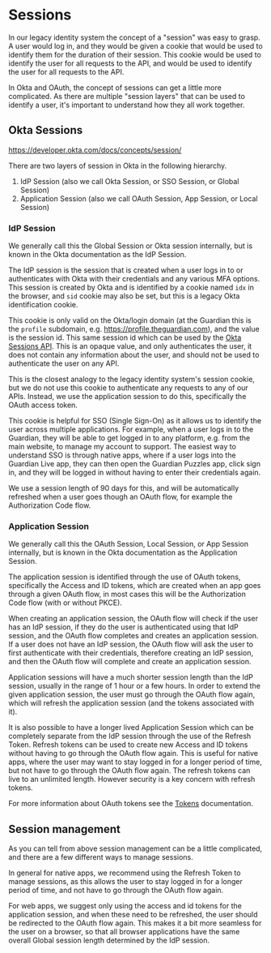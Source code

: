 # Sessions

In our legacy identity system the concept of a "session" was easy to grasp. A user would log in, and they would be given a cookie that would be used to identify them for the duration of their session. This cookie would be used to identify the user for all requests to the API, and would be used to identify the user for all requests to the API.

In Okta and OAuth, the concept of sessions can get a little more complicated. As there are multiple "session layers" that can be used to identify a user, it's important to understand how they all work together.

## Okta Sessions

https://developer.okta.com/docs/concepts/session/

There are two layers of session in Okta in the following hierarchy.

1. IdP Session (also we call Okta Session, or SSO Session, or Global Session)
2. Application Session (also we call OAuth Session, App Session, or Local Session)

### IdP Session

We generally call this the Global Session or Okta session internally, but is known in the Okta documentation as the IdP Session.

The IdP session is the session that is created when a user logs in to or authenticates with Okta with their credentials and any various MFA options. This session is created by Okta and is identified by a cookie named `idx` in the browser, and `sid` cookie may also be set, but this is a legacy Okta identification cookie.

This cookie is only valid on the Okta/login domain (at the Guardian this is the `profile` subdomain, e.g. https://profile.theguardian.com), and the value is the session id. This same session id which can be used by the [Okta Sessions API](https://developer.okta.com/docs/reference/api/sessions/). This is an opaque value, and only authenticates the user, it does not contain any information about the user, and should not be used to authenticate the user on any API.

This is the closest analogy to the legacy identity system's session cookie, but we do not use this cookie to authenticate any requests to any of our APIs. Instead, we use the application session to do this, specifically the OAuth access token.

This cookie is helpful for SSO (Single Sign-On) as it allows us to identify the user across multiple applications. For example, when a user logs in to the Guardian, they will be able to get logged in to any platform, e.g. from the main website, to manage my account to support. The easiest way to understand SSO is through native apps, where if a user logs into the Guardian Live app, they can then open the Guardian Puzzles app, click sign in, and they will be logged in without having to enter their credentials again.

We use a session length of 90 days for this, and will be automatically refreshed when a user goes though an OAuth flow, for example the Authorization Code flow.

### Application Session

We generally call this the OAuth Session, Local Session, or App Session internally, but is known in the Okta documentation as the Application Session.

The application session is identified through the use of OAuth tokens, specifically the Access and ID tokens, which are created when an app goes through a given OAuth flow, in most cases this will be the Authorization Code flow (with or without PKCE).

When creating an application session, the OAuth flow will check if the user has an IdP session, if they do the user is authenticated using that IdP session, and the OAuth flow completes and creates an application session. If a user does not have an IdP session, the OAuth flow will ask the user to first authenticate with their credentials, therefore creating an IdP session, and then the OAuth flow will complete and create an application session.

Application sessions will have a much shorter session length than the IdP session, usually in the range of 1 hour or a few hours. In order to extend the given application session, the user must go through the OAuth flow again, which will refresh the application session (and the tokens associated with it).

It is also possible to have a longer lived Application Session which can be completely separate from the IdP session through the use of the Refresh Token. Refresh tokens can be used to create new Access and ID tokens without having to go through the OAuth flow again. This is useful for native apps, where the user may want to stay logged in for a longer period of time, but not have to go through the OAuth flow again. The refresh tokens can live to an unlimited length. However security is a key concern with refresh tokens.

For more information about OAuth tokens see the [Tokens](tokens.md) documentation.

## Session management

As you can tell from above session management can be a little complicated, and there are a few different ways to manage sessions.

In general for native apps, we recommend using the Refresh Token to manage sessions, as this allows the user to stay logged in for a longer period of time, and not have to go through the OAuth flow again.

For web apps, we suggest only using the access and id tokens for the application session, and when these need to be refreshed, the user should be redirected to the OAuth flow again. This makes it a bit more seamless for the user on a browser, so that all browser applications have the same overall Global session length determined by the IdP session.
